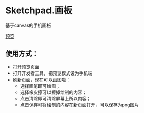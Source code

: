 # Sketchpad.画板

基于canvas的手机画板

[预览](http://mhynet.cn/Sketchpad/)

## 使用方式：

- 打开预览页面
- 打开开发者工具，把预览模式设为手机端
- 刷新页面，现在可以画图啦：
    - 选择画笔即可绘图；
    - 选择橡皮擦可以擦掉绘制的内容；
    - 点击清除即可清除屏幕上所以内容；
    - 点击保存可将绘制的内容在新页面打开，可以保存为png图片


